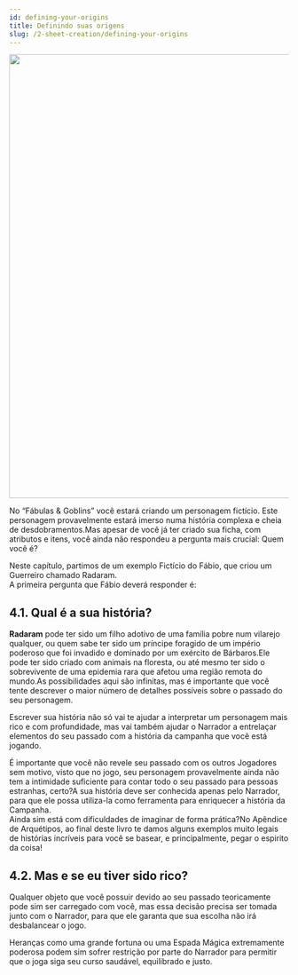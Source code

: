 ```yaml
---
id: defining-your-origins
title: Definindo suas origens
slug: /2-sheet-creation/defining-your-origins
---
```


<img src="https://fabulas-e-goblins-book.s3-us-west-2.amazonaws.com/criando-seu-personagem/definindo-suas-origens-01.png" width="800"/>

No “Fábulas & Goblins” você estará criando um personagem fictício. Este personagem provavelmente estará imerso numa história complexa e cheia de desdobramentos.Mas apesar de você já ter criado sua ficha, com atributos e itens, você ainda não respondeu a pergunta mais crucial: Quem você é?

Neste capítulo, partimos de um exemplo Fictício do Fábio, que criou um Guerreiro chamado Radaram.<br/>
A primeira pergunta que Fábio deverá responder é:

## 4.1. Qual é a sua história?

**Radaram** pode ter sido um filho adotivo de uma família pobre num vilarejo qualquer, ou quem sabe ter sido um príncipe foragido de um império poderoso que foi invadido e dominado por um exército de Bárbaros.Ele pode ter sido criado com animais na floresta, ou até mesmo ter sido o sobrevivente de uma epidemia rara que afetou uma região remota do mundo.As possibilidades aqui são infinitas, mas é importante que você tente descrever o maior número de detalhes possíveis sobre o passado do seu personagem.

Escrever sua história não só vai te ajudar a interpretar um personagem mais rico e com profundidade, mas vai também ajudar o Narrador a entrelaçar elementos do seu passado com a história da campanha que você está jogando.

É importante que você não revele seu passado com os outros Jogadores sem motivo, visto que no jogo, seu personagem provavelmente ainda não tem a intimidade suficiente para contar todo o seu passado para pessoas estranhas, certo?A sua história deve ser conhecida apenas pelo Narrador, para que ele possa utiliza-la como ferramenta para enriquecer a história da Campanha.<br/>
Ainda sim está com dificuldades de imaginar de forma prática?No Apêndice de Arquétipos, ao final deste livro te damos alguns exemplos muito legais de histórias incríveis para você se basear, e principalmente, pegar o espirito da coisa!

## 4.2. Mas e se eu tiver sido rico?

Qualquer objeto que você possuir devido ao seu passado teoricamente pode sim ser carregado com você, mas essa decisão precisa ser tomada junto com o Narrador, para que ele garanta que sua escolha não irá desbalancear o jogo.

Heranças como uma grande fortuna ou uma Espada Mágica extremamente poderosa podem sim sofrer restrição por parte do Narrador para permitir que o joga siga seu curso saudável, equilibrado e justo.
